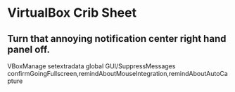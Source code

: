 
# VirtualBox Crib Sheet 

## Turn that annoying notification center right hand panel off.

VBoxManage setextradata global GUI/SuppressMessages confirmGoingFullscreen,remindAboutMouseIntegration,remindAboutAutoCapture
